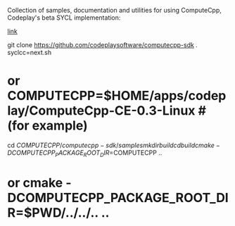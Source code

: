 Collection of samples, documentation and utilities for using ComputeCpp,
Codeplay's beta SYCL implementation:

  [link](https://github.com/codeplaysoftware/computecpp-sdk)

git clone https://github.com/codeplaysoftware/computecpp-sdk
. syclcc=next.sh
# or COMPUTECPP=$HOME/apps/codeplay/ComputeCpp-CE-0.3-Linux   # (for example)
cd $COMPUTECPP/computecpp-sdk/samples
mkdir build
cd build
cmake -DCOMPUTECPP_PACKAGE_ROOT_DIR=$COMPUTECPP ..
# or cmake -DCOMPUTECPP_PACKAGE_ROOT_DIR=$PWD/../../.. ..
